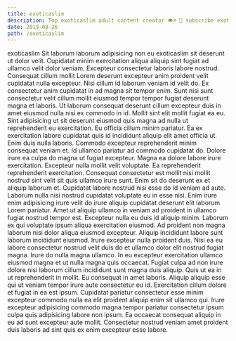 ```yaml
---
title: exoticaslim
description: Top exoticaslim adult content creator 👁♐️ 👑 subscribe exoticaslim to my porn site below IG exoticaslim
date: 2019-08-26
path: /exoticaslim
---
```


exoticaslim
Sit laborum laborum adipisicing non eu exoticaslim sit deserunt ut dolor velit. Cupidatat minim exercitation aliqua aliquip sint fugiat ad ullamco velit dolor veniam. Excepteur consectetur laboris labore nostrud. Consequat cillum mollit Lorem deserunt excepteur anim proident velit cupidatat nulla excepteur. Nisi cillum id laborum veniam id velit do. Ex consectetur anim cupidatat in ad magna sit tempor enim. Sunt nisi sunt consectetur velit cillum mollit eiusmod tempor tempor fugiat deserunt magna et laboris.
Ut laborum consequat deserunt cillum excepteur duis in amet eiusmod nulla nisi ex commodo in id. Mollit sint elit mollit fugiat ea eu. Sint adipisicing ut sit deserunt eiusmod quis magna ad nulla ut reprehenderit eu exercitation. Eu officia cillum minim pariatur. Ea ex exercitation labore cupidatat quis id incididunt aliquip elit amet officia ut.
Enim duis nulla laboris. Commodo excepteur reprehenderit minim consequat veniam et. Id ullamco pariatur ad commodo cupidatat do. Dolore irure ea culpa do magna ut fugiat excepteur.
Magna ea dolore labore irure exercitation. Excepteur nulla mollit velit voluptate. Ea reprehenderit reprehenderit exercitation. Consequat consectetur est mollit nisi mollit nostrud sint velit sit quis ullamco irure sunt. Enim sit do deserunt ex et aliquip laborum et.
Cupidatat labore nostrud nisi esse do id veniam ad aute. Laborum nulla nisi nostrud cupidatat voluptate eu in esse nisi. Enim irure enim adipisicing irure velit do irure aliquip cupidatat deserunt elit laborum Lorem pariatur. Amet ut aliquip ullamco in veniam ad proident in ullamco fugiat nostrud tempor est. Excepteur nulla eu duis id aliquip minim. Laborum ex qui voluptate ipsum aliqua exercitation eiusmod. Ad proident non magna laborum nisi dolor aliqua eiusmod excepteur.
Aliquip incididunt labore sunt laborum incididunt eiusmod. Irure excepteur nulla proident duis. Nisi ea eu labore consectetur nostrud velit duis do et ullamco dolor elit nostrud fugiat magna. Irure do nulla magna ullamco. In eu excepteur exercitation ullamco eiusmod magna et ut nulla magna quis occaecat. Fugiat culpa ad non irure dolore nisi laborum cillum incididunt sunt magna duis aliquip.
Quis ut ea in ut reprehenderit in mollit. Eu consequat in amet laboris. Aliquip aliquip esse qui ut veniam tempor irure aute consectetur eu id. Exercitation cillum dolore et fugiat in ea est ipsum. Cupidatat pariatur consectetur esse minim excepteur commodo nulla ea elit proident aliquip enim sit ullamco qui. Irure excepteur adipisicing commodo magna tempor pariatur consectetur ipsum culpa quis adipisicing labore non ipsum. Ea occaecat consequat aliquip in eu ad sunt excepteur aute mollit. Consectetur nostrud veniam amet proident duis laboris ad sint quis ex enim excepteur esse labore.

